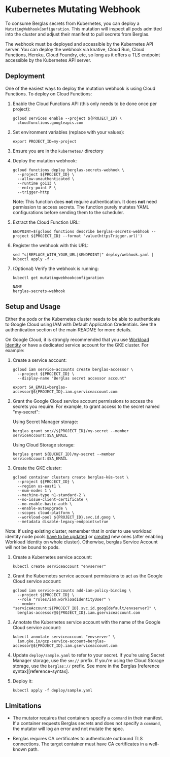 # Kubernetes Mutating Webhook

To consume Berglas secrets from Kubernetes, you can deploy a
`MutatingWebhookConfiguration`. This mutation will inspect all pods admitted
into the cluster and adjust their manifest to pull secrets from Berglas.

The webhook must be deployed and accessible by the Kubernetes API server. You
can deploy the webhook via knative, Cloud Run, Cloud Functions, Heroku, Cloud
Foundry, etc, so long as it offers a TLS endpoint accessible by the Kubernetes
API server.


## Deployment

One of the easiest ways to deploy the mutation webhook is using Cloud Functions.
To deploy on Cloud Functions:

1. Enable the Cloud Functions API (this only needs to be done once per project):

    ```text
    gcloud services enable --project ${PROJECT_ID} \
      cloudfunctions.googleapis.com
    ```

1. Set environment variables (replace with your values):

    ```text
    export PROJECT_ID=my-project
    ```

1. Ensure you are in the `kubernetes/` directory

1. Deploy the mutation webhook:

    ```text
    gcloud functions deploy berglas-secrets-webhook \
      --project ${PROJECT_ID} \
      --allow-unauthenticated \
      --runtime go113 \
      --entry-point F \
      --trigger-http
    ```

    Note: This function does **not** require authentication. It does **not**
    need permission to access secrets. The function purely mutates YAML
    configurations before sending them to the scheduler.

1. Extract the Cloud Function URL:

    ```text
    ENDPOINT=$(gcloud functions describe berglas-secrets-webhook --project ${PROJECT_ID} --format 'value(httpsTrigger.url)')
    ```

1. Register the webhook with this URL:

    ```text
    sed "s|REPLACE_WITH_YOUR_URL|$ENDPOINT|" deploy/webhook.yaml | kubectl apply -f -
    ```

1. (Optional) Verify the webhook is running:

    ```text
    kubectl get mutatingwebhookconfiguration

    NAME
    berglas-secrets-webhook
    ```


## Setup and Usage

Either the pods or the Kubernetes cluster needs to be able to authenticate to
Google Cloud using IAM with Default Application Credentials. See the
authentication section of the main README for more details.

On Google Cloud, it is strongly recommended that you use [Workload
Identity][workload-identity] or have a dedicated service account for the GKE
cluster. For example:

1. Create a service account:

    ```text
    gcloud iam service-accounts create berglas-accessor \
      --project ${PROJECT_ID} \
      --display-name "Berglas secret accessor account"
    ```

    ```text
    export SA_EMAIL=berglas-accessor@${PROJECT_ID}.iam.gserviceaccount.com
    ```

1. Grant the Google Cloud service account permissions to access the secrets you
   require. For example, to grant access to the secret named "my-secret":

    Using Secret Manager storage:

    ```text
    berglas grant sm://${PROJECT_ID}/my-secret --member serviceAccount:$SA_EMAIL
    ```

    Using Cloud Storage storage:

    ```text
    berglas grant ${BUCKET_ID}/my-secret --member serviceAccount:$SA_EMAIL
    ```

1. Create the GKE cluster:

    ```text
    gcloud container clusters create berglas-k8s-test \
      --project ${PROJECT_ID} \
      --region us-east1 \
      --num-nodes 1 \
      --machine-type n1-standard-2 \
      --no-issue-client-certificate \
      --no-enable-basic-auth \
      --enable-autoupgrade \
      --scopes cloud-platform \
      --workload-pool ${PROJECT_ID}.svc.id.goog \
      --metadata disable-legacy-endpoints=true
    ```

Note:  If using existing cluster, remember that in order to use workload identity node pools [have to be updated][update-nodes]  or [created][create-nodes] new ones (after enabling Workload Identity on whole cluster). Otherwise, berglas Service Account will not be bound to pods.


1. Create a Kubernetes service account:

    ```text
    kubectl create serviceaccount "envserver"
    ```

1. Grant the Kubernetes service account permissions to act as the Google Cloud service account:

    ```text
    gcloud iam service-accounts add-iam-policy-binding \
      --project ${PROJECT_ID} \
      --role "roles/iam.workloadIdentityUser" \
      --member "serviceAccount:${PROJECT_ID}.svc.id.goog[default/envserver]" \
      berglas-accessor@${PROJECT_ID}.iam.gserviceaccount.com
    ```

1. Annotate the Kubernetes service account with the name of the Google Cloud service account:

    ```text
    kubectl annotate serviceaccount "envserver" \
      iam.gke.io/gcp-service-account=berglas-accessor@${PROJECT_ID}.iam.gserviceaccount.com
    ```

1. Update `deploy/sample.yaml` to refer to your secret. If you're using Secret
   Manager storage, use the `sm://` prefix. If you're using the Cloud Storage
   storage, use the `berglas://` prefix. See more in the Berglas [reference
   syntax][reference-syntax].

1. Deploy it:

    ```text
    kubectl apply -f deploy/sample.yaml
    ```


## Limitations

-   The mutator requires that containers specify a `command` in their manifest.
    If a container requests Berglas secrets and does not specify a `command`,
    the mutator will log an error and not mutate the spec.

-   Berglas requires CA certificates to authenticate outbound TLS connections.
    The target container must have CA certificates in a well-known path.


[workload-identity]: https://cloud.google.com/kubernetes-engine/docs/how-to/workload-identity
[syntax-syntax]: doc/reference-syntax.md
[update-nodes]: https://cloud.google.com/kubernetes-engine/docs/how-to/workload-identity#option_2_node_pool_modification
[create-nodes]: https://cloud.google.com/kubernetes-engine/docs/how-to/workload-identity#option_1_node_pool_creation_with_recommended
